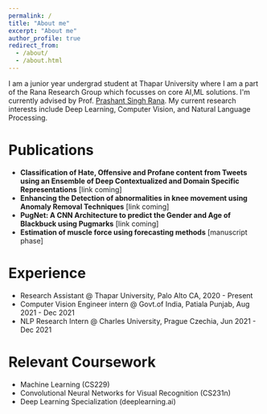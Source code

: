 ```yaml
---
permalink: /
title: "About me"
excerpt: "About me"
author_profile: true
redirect_from: 
  - /about/
  - /about.html
---
```


I am a junior year undergrad student at Thapar University where I am a part of the Rana Research Group which focusses on core AI,ML solutions. I'm currently advised by Prof. [Prashant Singh Rana](https://www.psrana.com/). My current research interests include Deep Learning, Computer Vision, and Natural Language Processing.


Publications
=====
- **Classification of Hate, Offensive and Profane content from Tweets using an Ensemble of Deep Contextualized and Domain Specific Representations** [link coming]
- **Enhancing the Detection of abnormalities in knee movement using Anomaly Removal Techniques** [link coming]
- **PugNet: A CNN Architecture to predict the Gender and Age of Blackbuck using Pugmarks** [link coming]
- **Estimation of muscle force using forecasting methods** [manuscript phase]

Experience
======
- Research Assistant @ Thapar University, Palo Alto CA, 2020 - Present
- Computer Vision Engineer intern @ Govt.of India, Patiala Punjab, Aug 2021 - Dec 2021
- NLP Research Intern @ Charles University, Prague Czechia, Jun 2021 - Dec 2021

Relevant Coursework
=====
- Machine Learning (CS229)
- Convolutional Neural Networks for Visual Recognition (CS231n)
- Deep Learning Specialization (deeplearning.ai)
